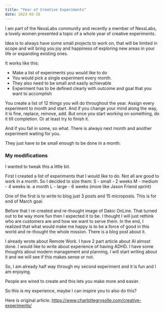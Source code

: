 ```yaml
---
title: "Year of Creative Experiments"
date: 2023-03-18
---
```


I am part of the NessLabs community and recently a member of NessLabs, a lovely women presented a topic of a whole year of creative experiments.

Idea is to always have some small projects to work on, that will be limited in scope and will bring you joy and happiness of exploring new areas in your life or expanding existing ones.

It works like this: 

- Make a list of experiments you would like to do
- You would pick a single experiment every month.
- They also need to be small and easily achievable
- Experiment has to be defined clearly with outcome and goal that you want to accomplish

You create a list of 12 things you will do throughout the year. Assign every experiment to month and start. And if you change your mind along the way, it is fine, replace, remove, add. But once you start working on something, do it till completion. Or at least try to finish it.

And if you fail in some, so what. There is always next month and another experiment waiting for you.

They just have to be small enough to be done in a month.

### My modifications

I wanted to tweak this a little bit. 

First I created a list of experiments that I would like to do.
Not all are good to work in a month. So I decided to size them:
S - small - 2 weeks
M - medium - 4 weeks ie. a month
L - large - 6 weeks (more like Jason Friend sprint)

One of the first is to write to blog just 3 posts and 15 microposts.
This is for end of March goal.

Before that I re-created and re-thought image of Dakic OnLine. That turned out to be way more fun then I expected it to be. I thought I will just rethink who are customers are and how we want to serve them. In the end, I realized that what would make me happy is to be a force of good in this world and re-thought the whole mission.
There is a blog post about it.

I already wrote about Remote Work. I have 2 part article about AI almost done. 
I would like to write about experience of having ADHD.
I have some thoughts about modern management and planning, I will start writing about it and we will see if this makes sense or not.

So, I am already half way through my second experiment and it is fun and I am enjoying.

People are wired to create and this lets you make more and easier.

So this is my experience, maybe I can inspire you to also do this? 

Here is original article:
https://www.charlottegrysolle.com/creative-experiments/


